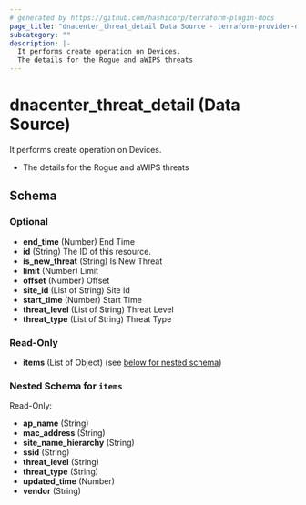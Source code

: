 ```yaml
---
# generated by https://github.com/hashicorp/terraform-plugin-docs
page_title: "dnacenter_threat_detail Data Source - terraform-provider-dnacenter"
subcategory: ""
description: |-
  It performs create operation on Devices.
  The details for the Rogue and aWIPS threats
---
```


# dnacenter_threat_detail (Data Source)

It performs create operation on Devices.

- The details for the Rogue and aWIPS threats



<!-- schema generated by tfplugindocs -->
## Schema

### Optional

- **end_time** (Number) End Time
- **id** (String) The ID of this resource.
- **is_new_threat** (String) Is New Threat
- **limit** (Number) Limit
- **offset** (Number) Offset
- **site_id** (List of String) Site Id
- **start_time** (Number) Start Time
- **threat_level** (List of String) Threat Level
- **threat_type** (List of String) Threat Type

### Read-Only

- **items** (List of Object) (see [below for nested schema](#nestedatt--items))

<a id="nestedatt--items"></a>
### Nested Schema for `items`

Read-Only:

- **ap_name** (String)
- **mac_address** (String)
- **site_name_hierarchy** (String)
- **ssid** (String)
- **threat_level** (String)
- **threat_type** (String)
- **updated_time** (Number)
- **vendor** (String)


